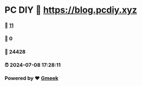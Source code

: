 # PC DIY :link: https://blog.pcdiy.xyz 
### :page_facing_up: [11](https://blog.pcdiy.xyz/tag.html) 
### :speech_balloon: 0 
### :hibiscus: 24428 
### :alarm_clock: 2024-07-08 17:28:11 
### Powered by :heart: [Gmeek](https://github.com/Meekdai/Gmeek)
